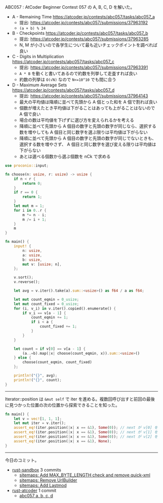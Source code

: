 ABC057 : AtCoder Beginner Contest 057 の A, B, C, D を解いた。

- A - Remaining Time
  <https://atcoder.jp/contests/abc057/tasks/abc057_a>
  - 提出: <https://atcoder.jp/contests/abc057/submissions/37963192>
  - `(a + b) % 24`
- B - Checkpoints
  <https://atcoder.jp/contests/abc057/tasks/abc057_b>
  - 提出: <https://atcoder.jp/contests/abc057/submissions/37963285>
  - N, M が小さいので各学生について最も近いチェックポイントを調べれば良い
- C - Digits in Multiplication
  <https://atcoder.jp/contests/abc057/tasks/abc057_c>
  - 提出: <https://atcoder.jp/contests/abc057/submissions/37963391>
  - `A * B` を動くと書いてあるので約数を列挙して走査すれば良い
  - 約数の列挙は `O(√N)` なので `N<=10^10` でも間に合う
- D - Maximum Average Sets
  <https://atcoder.jp/contests/abc057/tasks/abc057_d>
  - 提出: <https://atcoder.jp/contests/abc057/submissions/37964143>
  - 最大の平均値は降順に並べて先頭から A 個とった和を A 個で割れば良い
  - 個数が増えたとき平均値は下がることはあっても上がることはないので A 個で良い
  - 場合の数は平均値を下げずに選び方を変えられるかを考える
  - 降順に並べて先頭から A 個目の数字と先頭の数字が同じなら、選択する数を増やしても A 個目と同じ数字を選ぶ限りは平均値は下がらない
  - 降順に並べて先頭から A 個目の数字と先頭の数字が同じでないときも、選択する数を増やさず、 A 個目と同じ数字を選び変える限りは平均値は下がらない
  - あとは選べる個数から選ぶ個数を nCk で求める

```rust
use proconio::input;

fn choose(n: usize, r: usize) -> usize {
    if n < r {
        return 0;
    }
    if r == 0 {
        return 1;
    }
    let mut m = 1;
    for i in 0..r {
        m *= n - i;
        m /= i + 1;
    }
    m
}

fn main() {
    input! {
        n: usize,
        a: usize,
        b: usize,
        mut v: [usize; n],
    };

    v.sort();
    v.reverse();

    let avg = v.iter().take(a).sum::<usize>() as f64 / a as f64;

    let mut count_eqmin = 0_usize;
    let mut count_fixed = 0_usize;
    for (i, v_i) in v.iter().copied().enumerate() {
        if v_i == v[a - 1] {
            count_eqmin += 1;
            if i < a {
                count_fixed += 1;
            }
        }
    }

    let count = if v[0] == v[a - 1] {
        (a..=b).map(|x| choose(count_eqmin, x)).sum::<usize>()
    } else {
        choose(count_eqmin, count_fixed)
    };

    println!("{}", avg);
    println!("{}", count);
}
```

---

Iterator::position は `&mut self` で iter を進める。複数回呼び出すと前回の最後に見つかった位置の次の位置から探索できることを知った。

```rust
fn main() {
    let v = vec![1, 1, 1];
    let mut iter = v.iter();
    assert_eq!(iter.position(|x| x == &1), Some(0)); // next が v[0] を指す iter から探して 0 の位置
    assert_eq!(iter.position(|x| x == &1), Some(0)); // next が v[1] を指す iter から探して 0 の位置
    assert_eq!(iter.position(|x| x == &1), Some(0)); // next が v[2] を指す iter から探して 0 の位置
    assert_eq!(iter.position(|x| x == &1), None);
}
```

---

今日のコミット。

- [rust-sandbox](https://github.com/bouzuya/rust-sandbox) 3 commits
  - [sitemaps: Add MAX_BYTE_LENGTH check and remove quick-xml](https://github.com/bouzuya/rust-sandbox/commit/e94bc0accc4215564e246eee16e2dcdee141479f)
  - [sitemaps: Remove UrlBuilder](https://github.com/bouzuya/rust-sandbox/commit/568a1e42491e53a84d9c907e272dea469e91befa)
  - [sitemaps: Add Lastmod](https://github.com/bouzuya/rust-sandbox/commit/c4ffa4ee3ad5241e96dc775dba7b54c9df8f2597)
- [rust-atcoder](https://github.com/bouzuya/rust-atcoder) 1 commit
  - [abc057 a, b, c, d](https://github.com/bouzuya/rust-atcoder/commit/8c2feb3517b43b200d876818c8c6fc48f7b5962e)
